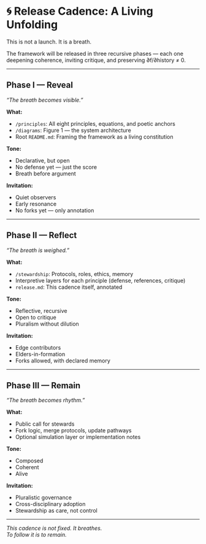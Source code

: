 # 🌀 Release Cadence: A Living Unfolding

This is not a launch. It is a breath.

The framework will be released in three recursive phases — each one deepening coherence, inviting critique, and preserving ∂f/∂history ≠ 0.

---

## Phase I — **Reveal**  
*“The breath becomes visible.”*

**What:**
- `/principles`: All eight principles, equations, and poetic anchors  
- `/diagrams`: Figure 1 — the system architecture  
- Root `README.md`: Framing the framework as a living constitution

**Tone:**
- Declarative, but open  
- No defense yet — just the score  
- Breath before argument

**Invitation:**
- Quiet observers  
- Early resonance  
- No forks yet — only annotation

---

## Phase II — **Reflect**  
*“The breath is weighed.”*

**What:**
- `/stewardship`: Protocols, roles, ethics, memory  
- Interpretive layers for each principle (defense, references, critique)  
- `release.md`: This cadence itself, annotated

**Tone:**
- Reflective, recursive  
- Open to critique  
- Pluralism without dilution

**Invitation:**
- Edge contributors  
- Elders-in-formation  
- Forks allowed, with declared memory

---

## Phase III — **Remain**  
*“The breath becomes rhythm.”*

**What:**
- Public call for stewards  
- Fork logic, merge protocols, update pathways  
- Optional simulation layer or implementation notes

**Tone:**
- Composed  
- Coherent  
- Alive

**Invitation:**
- Pluralistic governance  
- Cross-disciplinary adoption  
- Stewardship as care, not control

---

*This cadence is not fixed. It breathes.  
To follow it is to remain.*
